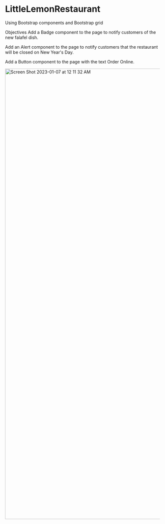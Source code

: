 # LittleLemonRestaurant
Using Bootstrap components and Bootstrap grid

Objectives
Add a Badge component to the page to notify customers of the new falafel dish.

Add an Alert component to the page to notify customers that the restaurant will be closed on New Year's Day.

Add a Button component to the page with the text Order Online.


<img width="1465" alt="Screen Shot 2023-01-07 at 12 11 32 AM" src="https://user-images.githubusercontent.com/104922257/211134119-c2f35123-6926-46bf-883b-6393f5b94244.png">
